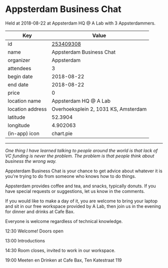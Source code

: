 # Appsterdam Business Chat
Held at 2018-08-22 at Appsterdam HQ @ A Lab with 3 Appsterdammers.
        
|Key|Value
|---|---|
|id|[253409308](https://www.meetup.com/appsterdam/events/253409308/)|
|name|Appsterdam Business Chat|
|organizer|Appsterdam|
|attendees|3|
|begin date|2018-08-22|
|end date|2018-08-22|
|price|0|
|location name|Appsterdam HQ @ A Lab|
|location address|Overhoeksplein 2, 1031 KS, Amsterdam|
|latitude|52.3904|
|longitude|4.902063|
|(in-app) icon|chart.pie|

---

*One thing I have learned talking to people around the world is that lack of VC funding is never the problem. The problem is that people think about business the wrong way.*

Appsterdam Business Chat is your chance to get advice about whatever it is you're trying to do from someone who knows how to do things.

Appsterdam provides coffee and tea, and snacks, typically donuts. If you have special requests or suggestions, let us know in the comments.

If you would like to make a day of it, you are welcome to bring your laptop and sit in our free workspace provided by A Lab, then join us in the evening for dinner and drinks at Cafe Bax.

Everyone is welcome regardless of technical knowledge.

12:30 Welcome! Doors open

13:00 Introductions

14:30 Room closes, invited to work in our workspace.

19:00 Meeten en Drinken at Cafe Bax, Ten Katestraat 119


